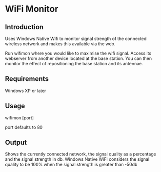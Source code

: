 WiFi Monitor
========

Introduction
--------------

Uses Windows Native Wifi to monitor  signal strength of the connected wireless network and makes this available via the web.

Run wifimon where you would like to maximise the wifi signal. Access its webserver from another device located at the base station. You can then monitor the effect of repositioning the base station and its antennae.

Requirements
----------------

Windows XP or later

Usage
-------

wifimon [port]

port defaults to 80

Output
--------

Shows the currently connected network, the signal quality as  a percentage and the signal strength in db.
Windows Native WiFI considers the signal quality to be 100% when the signal strength is greater than -50db